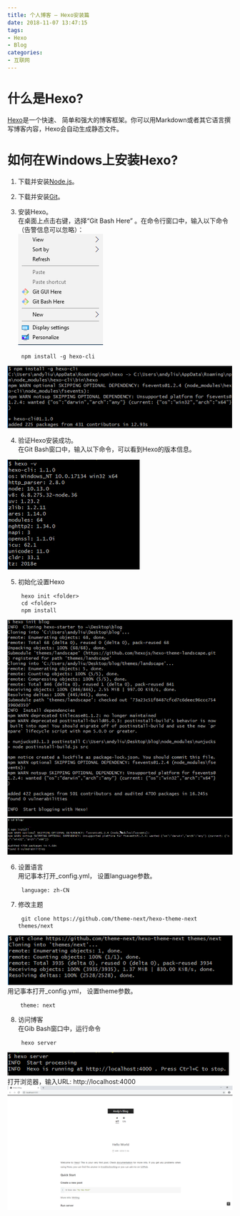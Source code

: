 ```yaml
---
title: 个人博客 — Hexo安装篇
date: 2018-11-07 13:47:15
tags:
- Hexo
- Blog
categories:
- 互联网
---
```

# 什么是Hexo? #

[Hexo](https://hexo.io/)是一个快速、 简单和强大的博客框架。你可以用Markdown或者其它语言撰写博客内容，Hexo会自动生成静态文件。


# 如何在Windows上安装Hexo? #

	
1. 下载并安装[Node.js](https://nodejs.org/en/)。	 
2. 下载并安装[Git](https://git-scm.com/download/win)。 <!-- more -->
3. 安装Hexo。  
在桌面上点击右键，选择“Git Bash Here” 。在命令行窗口中，输入以下命令（告警信息可以忽略）：  
![](/images/01.png)  
  
		npm install -g hexo-cli  
  
![](/images/02.png)  

4. 验证Hexo安装成功。  
在Git Bash窗口中，输入以下命令，可以看到Hexo的版本信息。


![](/images/03.png)

5. 初始化设置Hexo

        hexo init <folder>
        cd <folder>
        npm install  
  
![](/images/04.png)  
![](/images/05.png)

6. 设置语言  
用记事本打开_config.yml， 设置language参数。  

		language: zh-CN

7. 修改主题  
  
		git clone https://github.com/theme-next/hexo-theme-next themes/next  
![](/images/06.png)    
  用记事本打开_config.yml， 设置theme参数。
  
  		theme: next  
  
8. 访问博客  
在Gib Bash窗口中，运行命令  
  
		hexo server    
![](/images/07.png)  
打开浏览器，输入URL: http://localhost:4000  
![](/images/08.png)




            
